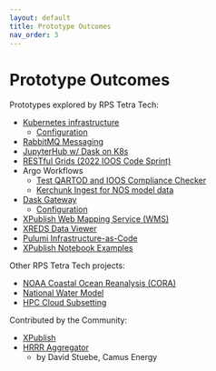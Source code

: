 ```yaml
---
layout: default
title: Prototype Outcomes
nav_order: 3
---
```


# Prototype Outcomes

Prototypes explored by RPS Tetra Tech:

- [Kubernetes infrastructure](../architecture/kubernetes.md)
    - [Configuration](../../k8s/README.md)
- [RabbitMQ Messaging](https://github.com/asascience-open/nextgen-dmac/tree/main/messaging)
- [JupyterHub w/ Dask on K8s](https://github.com/asascience-open/nextgen-dmac/tree/main/jupyterhub)
- [RESTful Grids (2022 IOOS Code Sprint)](https://github.com/asascience-open/restful-grids)
- Argo Workflows
    - [Test QARTOD and IOOS Compliance Checker](https://github.com/asascience-open/nextgen-dmac/tree/main/qc_and_cchecker#readme)
    - [Kerchunk Ingest for NOS model data](https://github.com/asascience-open/nextgen-dmac/tree/main/kerchunk#readme)
- [Dask Gateway](https://github.com/asascience-open/dask-gateway)
    - [Configuration](https://github.com/asascience-open/nextgen-dmac/tree/main/dask)
- [XPublish Web Mapping Service (WMS)](https://github.com/xpublish-community/xpublish-wms)
- [XREDS Data Viewer](https://nextgen-dev.ioos.us/xreds/)
- [Pulumi Infrastructure-as-Code](https://github.com/asascience-open/nextgen-dmac/tree/main/cloud_aggregator#readme)
- [XPublish Notebook Examples](https://github.com/asascience-open/nextgen-ioos-2023)

Other RPS Tetra Tech projects:

- [NOAA Coastal Ocean Reanalysis (CORA)](../analysis/cora.md)
- [National Water Model](https://github.com/asascience-open/NWM)
- [HPC Cloud Subsetting](https://github.com/asascience-open/HPC-Cloud-Subsetting)

Contributed by the Community:

- [XPublish](https://xpublish.readthedocs.io/en/latest/)
- [HRRR Aggregator](https://github.com/asascience-open/nextgen-dmac/tree/main/hrrr_aggregator)
    - by David Stuebe, Camus Energy